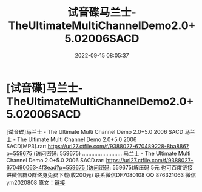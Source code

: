 ﻿---
title: 试音碟马兰士-TheUltimateMultiChannelDemo2.0+5.02006SACD
date: 2022-09-15 08:05:37
categories: 新碟专辑、稀有等精品
tags: 纯音雅乐
---
# [试音碟]马兰士-TheUltimateMultiChannelDemo2.0+5.02006SACD

[试音碟]马兰士 - The Ultimate Multi Channel
Demo 2.0+5.0 2006 SACD
马兰士 - The Ultimate Multi Channel Demo 2.0+5.0 2006
SACD[MP3].rar: https://url27.ctfile.com/f/9388027-670489228-8ba886?p=559675 (访问密码:
559675)
..........................
马兰士 - The Ultimate Multi Channel Demo 2.0+5.0 2006
SACD.rar: https://url27.ctfile.com/f/9388027-670490063-4f3ead?p=559675 (访问密码:
559675)解压码 5元
也可百度链接
进微信群Q群终身免费下载(收200元)
联系微信DF7080108 QQ 876321063
微信ym2020808
原文：[链接](https://blog.sina.com.cn/s/blog_1647c7e7601030zfb.html)